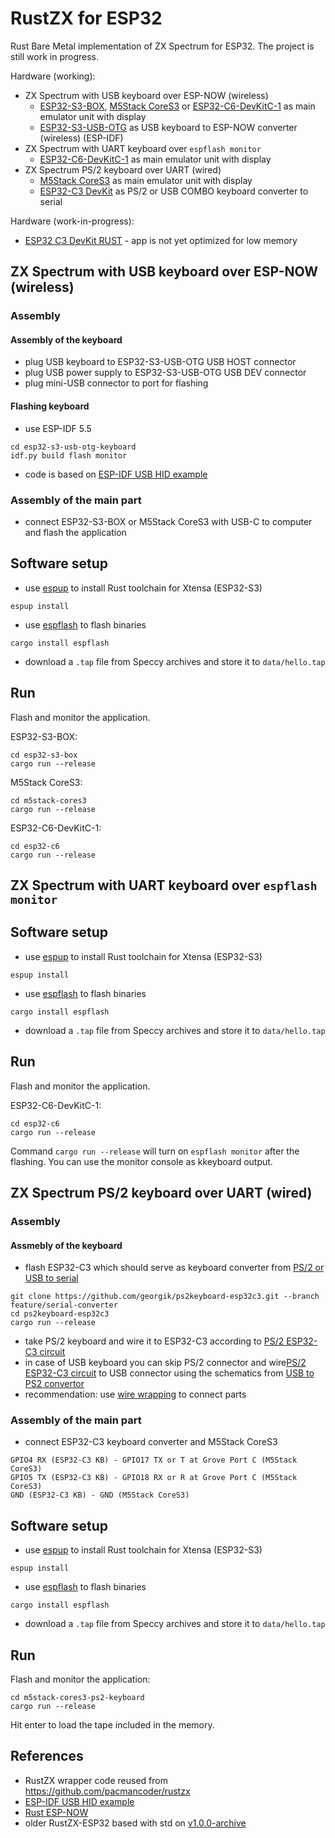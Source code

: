# RustZX for ESP32

Rust Bare Metal implementation of ZX Spectrum for ESP32.
The project is still work in progress.

Hardware (working):
- ZX Spectrum with USB keyboard over ESP-NOW (wireless)
  - [ESP32-S3-BOX](https://github.com/espressif/esp-box), [M5Stack CoreS3](https://shop.m5stack.com/products/) or [ESP32-C6-DevKitC-1](https://docs.espressif.com/projects/espressif-esp-dev-kits/en/latest/esp32c6/esp32-c6-devkitc-1/index.html) as main emulator unit with display
  - [ESP32-S3-USB-OTG](https://github.com/espressif/esp-bsp/tree/master/bsp/esp32_s3_usb_otg) as USB keyboard to ESP-NOW converter (wireless) (ESP-IDF)
- ZX Spectrum with UART keyboard over `espflash monitor`
  - [ESP32-C6-DevKitC-1](https://docs.espressif.com/projects/espressif-esp-dev-kits/en/latest/esp32c6/esp32-c6-devkitc-1/index.html) as main emulator unit with display
- ZX Spectrum PS/2 keyboard over UART (wired)
  - [M5Stack CoreS3](https://shop.m5stack.com/products/m5stack-cores3-esp32s3-lotdevelopment-kit) as main emulator unit with display
  - [ESP32-C3 DevKit](https://docs.espressif.com/projects/esp-idf/en/latest/esp32c3/hw-reference/esp32c3/user-guide-devkitm-1.html) as PS/2 or USB COMBO keyboard converter to serial

Hardware (work-in-progress):
- [ESP32 C3 DevKit RUST](https://github.com/esp-rs/esp-rust-board) - app is not yet optimized for low memory

## ZX Spectrum with USB keyboard over ESP-NOW (wireless)

### Assembly

#### Assembly of the keyboard

- plug USB keyboard to ESP32-S3-USB-OTG USB HOST connector
- plug USB power supply to ESP32-S3-USB-OTG USB DEV connector
- plug mini-USB connector to port for flashing

#### Flashing keyboard

- use ESP-IDF 5.5
```
cd esp32-s3-usb-otg-keyboard
idf.py build flash monitor
```
- code is based on [ESP-IDF USB HID example](https://github.com/espressif/esp-idf/tree/master/examples/peripherals/usb/host/hid)

### Assembly of the main part

- connect ESP32-S3-BOX or M5Stack CoreS3 with USB-C to computer and flash the application

## Software setup

- use [espup](https://github.com/esp-rs/espup) to install Rust toolchain for Xtensa (ESP32-S3)
```
espup install
```
- use [espflash](https://github.com/esp-rs/espflash) to flash binaries
```
cargo install espflash
```
- download a `.tap` file from Speccy archives and store it to `data/hello.tap`

## Run

Flash and monitor the application.

ESP32-S3-BOX:
```
cd esp32-s3-box
cargo run --release
```

M5Stack CoreS3:
```
cd m5stack-cores3
cargo run --release
```

ESP32-C6-DevKitC-1:
```
cd esp32-c6
cargo run --release
```

## ZX Spectrum with UART keyboard over `espflash monitor`

## Software setup

- use [espup](https://github.com/esp-rs/espup) to install Rust toolchain for Xtensa (ESP32-S3)
```
espup install
```
- use [espflash](https://github.com/esp-rs/espflash) to flash binaries
```
cargo install espflash
```
- download a `.tap` file from Speccy archives and store it to `data/hello.tap`

## Run

Flash and monitor the application.

ESP32-C6-DevKitC-1:
```
cd esp32-c6
cargo run --release
```

Command `cargo run --release` will turn on `espflash monitor` after the flashing.
You can use the monitor console as kkeyboard output.


## ZX Spectrum PS/2 keyboard over UART (wired)

### Assembly

#### Assmebly of the keyboard

- flash ESP32-C3 which should serve as keyboard converter from [PS/2 or USB to serial](https://georgik.rocks/how-to-connect-usb-and-ps-2-keyboards-to-esp32-with-rust/)
```
git clone https://github.com/georgik/ps2keyboard-esp32c3.git --branch feature/serial-converter
cd ps2keyboard-esp32c3
cargo run --release
```
- take PS/2 keyboard and wire it to ESP32-C3 according to [PS/2 ESP32-C3 circuit](https://github.com/georgik/ps2keyboard-esp32c3/tree/feature/serial-converter?tab=readme-ov-file#circuit)
- in case of USB keyboard you can skip PS/2 connector and wire[PS/2 ESP32-C3 circuit](https://github.com/georgik/ps2keyboard-esp32c3/tree/feature/serial-converter?tab=readme-ov-file#circuit) to USB connector using the schematics from [USB to PS2 convertor](https://www.instructables.com/USB-to-PS2-convertor/)
- recommendation: use [wire wrapping](https://youtu.be/L-463vchW0o?si=MtQrXpbTJznikXSJ) to connect parts

### Assembly of the main part

- connect ESP32-C3 keyboard converter and M5Stack CoreS3
```
GPIO4 RX (ESP32-C3 KB) - GPIO17 TX or T at Grove Port C (M5Stack CoreS3)
GPIO5 TX (ESP32-C3 KB) - GPIO18 RX or R at Grove Port C (M5Stack CoreS3)
GND (ESP32-C3 KB) - GND (M5Stack CoreS3)
```

## Software setup

- use [espup](https://github.com/esp-rs/espup) to install Rust toolchain for Xtensa (ESP32-S3)
```
espup install
```
- use [espflash](https://github.com/esp-rs/espflash) to flash binaries
```
cargo install espflash
```
- download a `.tap` file from Speccy archives and store it to `data/hello.tap`

## Run

Flash and monitor the application:
```
cd m5stack-cores3-ps2-keyboard
cargo run --release
```

Hit enter to load the tape included in the memory.

## References

- RustZX wrapper code reused from https://github.com/pacmancoder/rustzx
- [ESP-IDF USB HID example](https://github.com/espressif/esp-idf/tree/master/examples/peripherals/usb/host/hid)
- [Rust ESP-NOW](https://github.com/esp-rs/esp-wifi)
- older RustZX-ESP32 based with std on [v1.0.0-archive](https://github.com/georgik/rustzx-esp32/tree/v1.0.0-archive)
